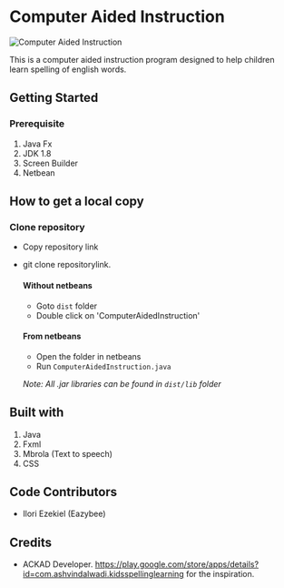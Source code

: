 # Computer Aided Instruction
![Computer Aided Instruction](https://i.imgur.com/i5DEsoD.png)

This is a computer aided instruction program designed to help children learn spelling of english words.

## Getting Started

### Prerequisite
1. Java Fx
2. JDK 1.8
3. Screen Builder 
4. Netbean

## How to get a local copy
### Clone repository
* Copy repository link
* git clone repositorylink.
    #### Without netbeans
    * Goto  `dist` folder
    * Double click on 'ComputerAidedInstruction'
    #### From netbeans
    * Open the folder in netbeans
    * Run `ComputerAidedInstruction.java`

    _Note: All .jar libraries can be found in `dist/lib` folder_

## Built with
1. Java
2. Fxml
3. Mbrola (Text to speech)
4. CSS

## Code Contributors
* Ilori Ezekiel (Eazybee)

## Credits
  - ACKAD Developer. https://play.google.com/store/apps/details?id=com.ashvindalwadi.kidsspellinglearning for the inspiration.
  
